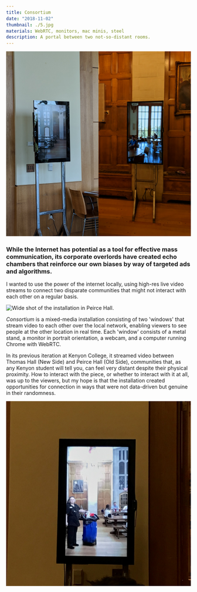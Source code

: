 ```yaml
---
title: Consortium
date: "2018-11-02"
thumbnail: ./5.jpg
materials: WebRTC, monitors, mac minis, steel
description: A portal between two not-so-distant rooms.
---
```


![Split photograph showing both screens seen in the installation](5.jpg)

### While the Internet has potential as a tool for effective mass communication, its corporate overlords have created echo chambers that reinforce our own biases by way of targeted ads and algorithms.

I wanted to use the power of the internet locally, using high-res live video streams to connect two disparate communities that might not interact with each other on a regular basis.

<div class="kg-card kg-image-card kg-width-full">

![Wide shot of the installation in Peirce Hall.](1.jpg)

</div>

<em>Consortium</em> is a mixed-media installation consisting of two 'windows' that stream video to each other over the local network, enabling viewers to see people at the other location in real time. Each 'window' consists of a metal stand, a monitor in portrait orientation, a webcam, and a computer running Chrome with WebRTC.

In its previous iteration at Kenyon College, it streamed video between Thomas Hall (New Side) and Peirce Hall (Old Side), communities that, as any Kenyon student will tell you, can feel very distant despite their physical proximity. How to interact with the piece, or whether to interact with it at all, was up to the viewers, but my hope is that the installation created opportunities for connection in ways that were not data-driven but genuine in their randomness.

![Detail of New Side part of installation.](2.jpg)
